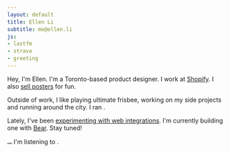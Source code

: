 ```yaml
---
layout: default
title: Ellen Li
subtitle: me@ellen.li
js:
- lastfm
- strava
- greeting
---
```


<span id="hey">Hey,</span> I'm Ellen. I'm a Toronto-based product designer. I work at [Shopify](https://shopify.com). I also [sell posters](https://enty.co) for fun.

Outside of work, I like playing ultimate frisbee, working on my side projects and running around the city. I ran <span id="lastRun"></span> <a href="" id="lastRunDetails"><time class="timeago" datetime=""></time></a>.

Lately, I've been [experimenting with web integrations](https://github.com/ellenli/ellenli.github.io). I'm currently building one with [Bear](http://www.bear-writer.com). Stay tuned!

<img src="/assets/img/equalizer.gif"> I'm listening to <span id="nowPlaying"></span>.
